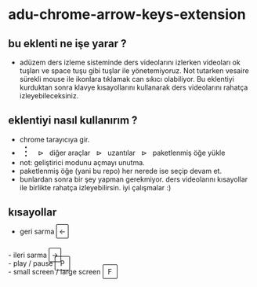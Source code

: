 # adu-chrome-arrow-keys-extension

## bu eklenti ne işe yarar ?
- adüzem ders izleme sisteminde ders videolarını izlerken 
videoları ok tuşları ve space tuşu gibi tuşlar ile 
yönetemiyoruz. Not tutarken vesaire sürekli mouse ile 
ikonlara tıklamak can sıkıcı olabiliyor. Bu eklentiyi 
kurduktan sonra klavye kısayollarını kullanarak ders 
videolarını rahatça izleyebileceksiniz. 
## eklentiyi nasıl kullanırım ?

- chrome tarayıcıya gir.
- <span style="font-size:25px">&vellip;</span> &nbsp; &#x22B3; &nbsp; diğer araçlar &nbsp; &#x22B3; &nbsp; uzantılar &nbsp; &#x22B3; &nbsp; paketlenmiş öğe yükle
- not: geliştirici modunu açmayı unutma.
- paketlenmiş öğe (yani bu repo) her nerede ise seçip devam et.
- bunlardan sonra bir şey yapman gerekmiyor. ders videolarını 
kısayollar ile birlikte rahatça izleyebilirsin.
iyi çalışmalar :)

## kısayollar

- geri sarma <span style="border:1px solid black; padding:5px;border-radius:2px;">&larr;</span>
<br/>
- ileri sarma <span style="border:1px solid black; padding:5px;border-radius:2px;">&rarr;</span>
<br/>
- play / pause <span style="border:1px solid black; padding:5px 10px;border-radius:2px;">P</span>
<br/>
- small screen / large screen <span style="border:1px solid black; padding:5px 10PX;border-radius:2px;">F</span>